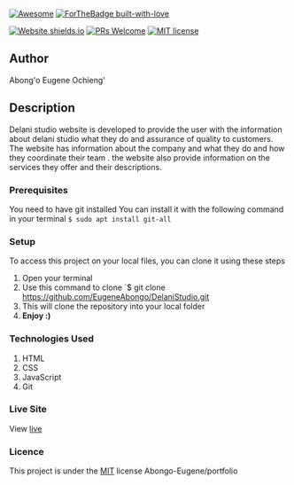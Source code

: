 [![Awesome](https://cdn.rawgit.com/sindresorhus/awesome/d7305f38d29fed78fa85652e3a63e154dd8e8829/media/badge.svg)](https://github.com/EugeneAbongo/Portfolio_Website) [![ForTheBadge built-with-love](http://ForTheBadge.com/images/badges/built-with-love.svg)](https://github.com/EugeneAbongo/Portfolio_Website)

[![Website shields.io](https://img.shields.io/website-up-down-green-red/http/shields.io.svg)](https://eugeneabongo.github.io/Portfolio_Website/)
[![PRs Welcome](https://img.shields.io/badge/PRs-welcome-brightgreen.svg?style=flat-square)](https://github.com/EugeneAbongo/Portfolio_Website/pulls)  [![MIT license](https://img.shields.io/badge/License-MIT-blue.svg)](https://lbesson.mit-license.org/)


## Author
Abong'o Eugene Ochieng'
## Description
Delani studio website is developed to provide the user with the information about delani studio what they do and assurance of quality to customers.
The website has information about the company and what they do and how they coordinate their team .
the website also provide information on the services they offer and their descriptions.
### Prerequisites
You need to have git installed
You can install it with the following command in your terminal
`$ sudo apt install git-all`
### Setup
To access this project on your local files, you can clone it using these steps
1. Open your terminal
1. Use this command to clone `$ git clone https://github.com/EugeneAbongo/DelaniStudio.git
1. This will clone the repository into your local folder
1. __Enjoy :)__
### Technologies Used
1. HTML
1. CSS
1. JavaScript
1. Git
### Live Site
View [live](https://github.com/EugeneAbongo/DelaniStudio.git)
### Licence
This project is under the  [MIT](license) license
Abongo-Eugene/portfolio

